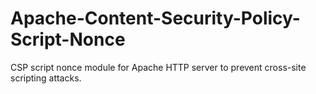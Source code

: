 # Apache-Content-Security-Policy-Script-Nonce

CSP script nonce module for Apache HTTP server to prevent cross-site scripting attacks.

